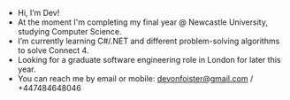 - Hi, I’m Dev!
- At the moment I'm completing my final year @ Newcastle University, studying Computer Science.
- I’m currently learning C#/.NET and different problem-solving algorithms to solve Connect 4.
- Looking for a graduate software engineering role in London for later this year.
- You can reach me by email or mobile: devonfoister@gmail.com / +447484648046

<!---
dfoister/dfoister is a ✨ special ✨ repository because its `README.md` (this file) appears on your GitHub profile.
You can click the Preview link to take a look at your changes.
--->
